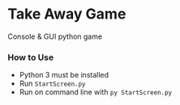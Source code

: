 # Take Away Game
Console &amp; GUI python game

### How to Use
* Python 3 must be installed
* Run `StartScreen.py`
* Run on command line with `py StartScreen.py`
